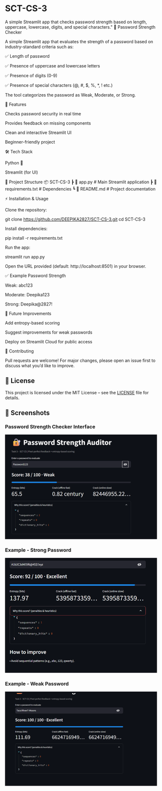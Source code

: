# SCT-CS-3
A simple Streamlit app that checks password strength based on length, uppercase, lowercase, digits, and special characters."
🔐 Password Strength Checker

A simple Streamlit app that evaluates the strength of a password based on industry-standard criteria such as:

✅ Length of password

✅ Presence of uppercase and lowercase letters

✅ Presence of digits (0-9)

✅ Presence of special characters (@, #, $, %, *, ! etc.)

The tool categorizes the password as Weak, Moderate, or Strong.

🚀 Features

Checks password security in real time

Provides feedback on missing components

Clean and interactive Streamlit UI

Beginner-friendly project

🛠️ Tech Stack

Python 🐍

Streamlit (for UI)

📂 Project Structure
📦 SCT-CS-3
 ┣ 📜 app.py        # Main Streamlit application
 ┣ 📜 requirements.txt  # Dependencies
 ┗ 📜 README.md     # Project documentation

 ⚡ Installation & Usage

Clone the repository:

git clone https://github.com/DEEPIKA2827/SCT-CS-3.git
cd SCT-CS-3


Install dependencies:

pip install -r requirements.txt


Run the app:

streamlit run app.py


Open the URL provided (default: http://localhost:8501) in your browser.

✅ Example Password Strength

Weak: abc123

Moderate: Deepika123

Strong: Deepika@2827!

🌟 Future Improvements

Add entropy-based scoring

Suggest improvements for weak passwords

Deploy on Streamlit Cloud for public access

🤝 Contributing

Pull requests are welcome! For major changes, please open an issue first to discuss what you’d like to improve.

## 📜 License
This project is licensed under the MIT License – see the [LICENSE](./LICENSE) file for details.


## 📸 Screenshots  

### Password Strength Checker Interface  
![App Screenshot](./DEMO1.png)

### Example - Strong Password  
![Strong Password Example](./DEMO2.png)

### Example - Weak Password  
![Weak Password Example](./DEMO3.png)

